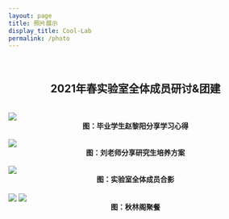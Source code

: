 ```yaml
---
layout: page
title: 照片展示
display_title: Cool-Lab
permalink: /photo
---
```

<br/>
<center><h2>2021年春实验室全体成员研讨&团建</h2></center>
<br/>
<img src="https://gitee.com/hpc-cool/github_pages/raw/master/imgs/sharezhao.png" align="center" />
<center><strong>图：毕业学生赵黎阳分享学习心得</strong></center>
<br/>
<img src="https://gitee.com/hpc-cool/github_pages/raw/master/imgs/shareliu.png" align="center" />
<center><strong>图：刘老师分享研究生培养方案</strong></center>
<br/>
<img src="https://gitee.com/hpc-cool/github_pages/raw/master/imgs/heyin.jpg" align="center" />
<center><strong>图：实验室全体成员合影</strong></center>
<br/>
<img src="https://gitee.com/hpc-cool/github_pages/raw/master/imgs/jucan1.jpg" align="center" />
<img src="https://gitee.com/hpc-cool/github_pages/raw/master/imgs/jucan2.jpg" align="center" />
<center><strong>图：秋林阁聚餐</strong></center>




<br/>
<br/>
<br/>
